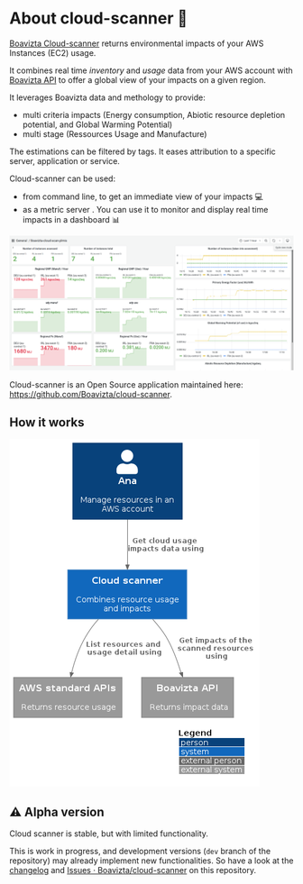 # About cloud-scanner  📡

[Boavizta Cloud-scanner](https://github.com/Boavizta/cloud-scanner) returns environmental impacts of your AWS Instances (EC2) usage.

It combines real time _inventory_ and _usage_ data from your AWS account with [Boavizta API](https://github.com/Boavizta/boaviztapi/) to offer a global view of your impacts on a given region.

It leverages Boavizta data and methology  to provide:

- multi criteria impacts (Energy consumption, Abiotic resource depletion potential, and Global Warming Potential)
- multi stage (Ressources Usage and Manufacture)

The estimations can be filtered by tags. It eases attribution to a specific server, application or service.

Cloud-scanner can be used:

- from command line, to get an immediate view of your impacts 💻
- as a metric server . You can use it to monitor and display real time impacts in a dashboard 📊

![A example dashboard rendering cloud scanner metrics](images/cloud-scanner-dashboard-clear.png "A example dashboard rendering cloud scanner metrics")

Cloud-scanner is an Open Source application maintained here: <https://github.com/Boavizta/cloud-scanner>.

## How it works

![System in context diagram of cloud scanner](images/cloud-scanner-system-in-context.png "System in context diagram of cloud scanner")

## ⚠ Alpha version

Cloud scanner is stable, but with limited functionality.

This is work in progress, and development versions (`dev` branch of the repository) may already implement new functionalities. So have a look at the [changelog](https://github.com/Boavizta/cloud-scanner/blob/main/CHANGELOG.md) and [Issues · Boavizta/cloud-scanner](https://github.com/Boavizta/cloud-scanner/issues) on this repository.
